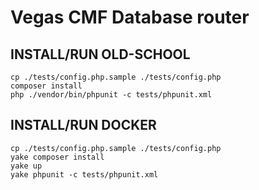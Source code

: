 Vegas CMF Database router
======================

INSTALL/RUN OLD-SCHOOL
--
```
cp ./tests/config.php.sample ./tests/config.php
composer install
php ./vendor/bin/phpunit -c tests/phpunit.xml
```

INSTALL/RUN DOCKER
--
```
cp ./tests/config.php.sample ./tests/config.php
yake composer install
yake up
yake phpunit -c tests/phpunit.xml
```